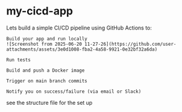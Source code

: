 # my-cicd-app
Lets build a simple CI/CD pipeline using GitHub Actions to:

    Build your app and run locally
    ![Screenshot from 2025-06-20 11-27-26](https://github.com/user-attachments/assets/3e0d1008-fba2-4a58-9921-0e32bf32a6da)

    Run tests

    Build and push a Docker image

    Trigger on main branch commits

    Notify you on success/failure (via email or Slack)


see the structure file for the set up
